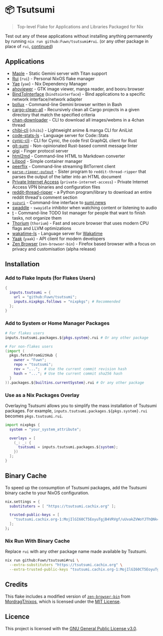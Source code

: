 # 📦 Tsutsumi

> Top-level Flake for Applications and Libraries Packaged for Nix

Test out any of these applications without installing anything permanently by
running `nix run github:Fuwn/tsutsumi#rui`. (or any other package in place of
`rui`, [continued](#nix-run-with-binary-cache))

## Applications

- [Maple](https://github.com/gemrest/maple) - Static Gemini server with Titan support
- [Rui](https://github.com/Fuwn/rui/) (`rui`) - Personal NixOS flake manager
- [Yae](https://github.com/Fuwn/yae) (`yae`) - Nix Dependency Manager
- [ahoviewer](https://github.com/ahodesuka/ahoviewer) - GTK image viewer,
  manga reader, and booru browser
- [BindToInterface](https://github.com/JsBergbau/BindToInterface)
  (`bindtointerface`) - Bind applications to a specific network
  interface/network adapter
- [bollux](https://tildegit.org/acdw/bollux) - Command-line Gemini browser
  written in Bash
- [cargo-clean-all](https://github.com/dnlmlr/cargo-clean-all) - Recursively
  clean all Cargo projects in a given directory that match the specified criteria
- [chan-downloader](https://github.com/mariot/chan-downloader) - CLI to
  download all images/webms in a 4chan thread
- [chibi-cli](https://github.com/CosmicPredator/chibi-cli) (`chibi`) - Lightweight
  anime & manga CLI for AniList
- [code-stats-ls](https://github.com/maxdeviant/code-stats-ls) - Language
  server for Code::Stats
- [cynic-cli](https://github.com/obmarg/cynic/tree/main/cynic-cli) - CLI for
  Cynic, the code first GraphQL client for Rust
- [git-sumi](https://github.com/welpo/git-sumi) - Non-opinionated Rust-based
  commit message linter
- [gigi](https://github.com/Fuwn/gigi/) - Finger protocol server
- [html2md](https://github.com/suntong/html2md) - Command-line HTML to Markdown converter
- [Lilipod](https://github.com/89luca89/lilipod) - Simple container manager
- [peerflix](https://github.com/mafintosh/peerflix) - Command-line streaming
  BitTorrent client
- [`parse-ripper-output`](github.com/saucecode/reddit-thread-ripper) - Sister
  program to `reddit-thread-ripper` that parses the output of the latter into
  an HTML document
- [Private Internet Access](https://www.privateinternetaccess.com/)
  (`private-internet-access`) - Private Internet Access VPN binaries and
  configuration files
- [reddit-thread-ripper](github.com/saucecode/reddit-thread-ripper) - a Python
  program/library to download an entire reddit thread's comment section
- [`suzuri`](https://github.com/Fuwn/suzuri) - Command-line interface to [sumi.news](https://sumi.news)
- [swaddle](https://github.com/ATTron/swaddle) - `swayidle` inhibitor when
  watching content or listening to audio
- [t](https://github.com/juev/t) - Command-line TODO list manager for
  people that want to finish tasks, not organize them
- [Thorium](https://thorium.rocks/) (`thorium`) - Fast and secure browser that
  uses modern CPU flags and LLVM optimizations
- [wakatime-ls](https://github.com/wakatime/zed-wakatime/tree/master/wakatime-ls)
  \- Language server for [Wakatime](https://wakatime.com/)
- [Yaak](https://yaak.app/) (`yaak`) - API client for modern developers
- [Zen Browser](https://zen-browser.app/) (`zen-browser-bin`) - Firefox based
  browser with a focus on privacy and customisation (alpha release)

## Installation

### Add to Flake Inputs (for Flakes Users)

```nix
{
  inputs.tsutsumi = {
    url = "github:Fuwn/tsutsumi";
    inputs.nixpkgs.follows = "nixpkgs"; # Recommended
  };
}
```

### Add to System or Home Manager Packages

```nix
# For flakes users
inputs.tsutsumi.packages.${pkgs.system}.rui # Or any other package

# For non-flakes users
(import (
  pkgs.fetchFromGitHub {
    owner = "Fuwn";
    repo = "tsutsumi";
    rev = "...";  # Use the current commit revision hash
    hash = "..."; # Use the current commit sha256 hash
  }
)).packages.${builtins.currentSystem}.rui # Or any other package
```

### Use as a Nix Packages Overlay

Overlaying Tsutsumi allows you to simplify the mass installation of Tsutsumi
packages. For example, `inputs.tsutsumi.packages.${pkgs.system}.rui` becomes
`pkgs.tsutsumi.rui`.

```nix
import nixpkgs {
  system = "your_system_attribute";

  overlays = [
    (_: _: {
      tsutsumi = inputs.tsutsumi.packages.${system};
    })
  ];
}
```

## Binary Cache

To speed up the consumption of Tsutsumi packages, add the Tsutsumi binary cache
to your NixOS configuration.

```nix
nix.settings = {
  substituters = [ "https://tsutsumi.cachix.org" ];

  trusted-public-keys = [
    "tsutsumi.cachix.org-1:MojIlGI60CT5EoyuTgjB4VRVgf/uUvakZVWoYJThQNk="
  ];
};
```

### Nix Run With Binary Cache

Replace `rui` with any other package name made available by Tsutsumi.

```bash
nix run github:Fuwn/tsutsumi#rui \
  --extra-substituters "https://tsutsumi.cachix.org" \
  --extra-trusted-public-keys "tsutsumi.cachix.org-1:MojIlGI60CT5EoyuTgjB4VRVgf/uUvakZVWoYJThQNk="
```

## Credits

This flake includes a modified version of
[`zen-browser-bin`](https://github.com/MordragT/nixos/blob/master/pkgs/by-name/zen-browser-bin/default.nix)
from [MordragT/nixos](https://github.com/MordragT/nixos), which is licensed
under the [MIT License](https://github.com/MordragT/nixos/blob/master/license).

## Licence

This project is licensed with the [GNU General Public License v3.0](./LICENSE.txt).
